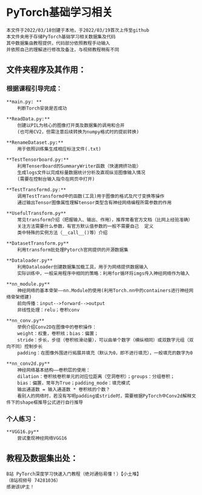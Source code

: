 # PyTorch基础学习相关
    本文件于2022/03/18创建于本地，于2022/03/19首次上传至github  
    本文件夹用于存储PyTorch基础学习相关数据集及代码  
    其中数据集由教程提供，代码部分依照教程手动输入  
    并依照自己的理解进行修改及备注，与视频教程稍有不同  

## 文件夹程序及其作用：
### 根据课程引导完成：
    **main.py: **
        判断Torch安装是否成功

    **ReadData.py:**
        创建以PIL为核心的图像打开类及数据集的调用和合并
        (也可用CV2，但需注意后续转换为numpy格式时的提前转换)

    **RenameDataset.py:**
        用于依照训练集生成相应标注文件(.txt)

    **TestTensorboard.py:**
        利用TenserBoard的SummaryWriter函数（快速拥挤功能）
        生成logs文件以完成标量数据统计分析及直观纵览图像输入情况
        (需要在控制台输入指令在网页中打开)

    **TestTransformd.py:**
        调用TestTransformd中的函数(工具)用于图像的格式及尺寸变换等操作
        通过输出Tensor图像属性理解tensor类型含有神经网络编程所需参数的作用

    **UsefulTransform.py**
        常见transform介绍（把握输入、输出、作用），推荐常看官方文档（比网上经验准确）
        关注方法需要什么参数，有官方默认值参数的一般不需要自己  定义
        类中特殊的实例方法（__call__()等）介绍
    
    **DatasetTransform.py**
        利用transform批处理Pytorch官网提供的开源数据集
    
    **Dataloader.py**
        利用Dataloader创建数据集加载工具，用于为网络提供数据输入
        实际训练中，一般采用程序中相同的策略：利用for循环将imgs传入神经网络作为输入
    
    **nn_module.py**
        神经网络的基本骨架——nn.Module的使用(利用Torch.nn中的containers进行神经网络骨架搭建) 
        前向传播：input-->forward-->output
        非线性处理：relu；卷积conv

    **nn_conv.py**
        举例介绍Conv2D在图像中的卷积操作：
        weight：权重，卷积核；bias：偏置；
        stride：步长，步径（卷积核滑动量），可以由单个数字（横纵相同）或双数字元组（双向不同）控制步长
        padding：在图像外围进行拓展并填充（默认为0，即不进行填充），一般填充的数字为0

    **nn_conv2d.py**
        神经网络基本结构——卷积层的使用：
        dilation：卷积核卷积单元的对应位距离（空洞卷积）；groups：分组卷积；
        bias：偏置，常年为True；padding_mode：填充模式
        输出通道数 = 输入通道数 * 卷积核的个数？
        看别人的网络时，若没有写明padding或stride时，需要根据PyTorch中Conv2d解释文件下的shape框推导公式进行自行推导
    

### 个人练习：
    **VGG16.py**
        尝试重现神经网络VGG16


## 教程及数据集出处：
    B站 PyTorch深度学习快速入门教程（绝对通俗易懂！）【小土堆】
    （B站视频号 74281036）
    感谢该UP主！
